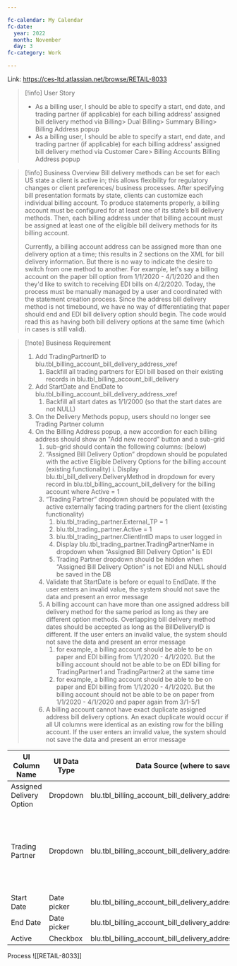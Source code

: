 ```yaml
---

fc-calendar: My Calendar
fc-date: 
  year: 2022 
  month: November 
  day: 3
fc-category: Work 

---
```


Link: https://ces-ltd.atlassian.net/browse/RETAIL-8033

> [!info] User Story
> - As a billing user, I should be able to specify a start, end date, and trading partner (if applicable) for each billing address' assigned bill delivery method via Billing> Dual Billing> Summary Billing> Billing Address popup
> - As a billing user, I should be able to specify a start, end date, and trading partner (if applicable) for each billing address' assigned bill delivery method via Customer Care> Billing Accounts Billing Address popup

> [!info] Business Overview
> Bill delivery methods can be set for each US state a client is active in; this allows flexibility for regulatory changes or client preferences/ business processes. After specifying bill presentation formats by state, clients can customize each individual billing account. To produce statements properly, a billing account must be configured for at least one of its state’s bill delivery methods. Then, each billing address under that billing account must be assigned at least one of the eligible bill delivery methods for its billing account.
> 
> Currently, a billing account address can be assigned more than one delivery option at a time; this results in 2 sections on the XML for bill delivery information. But there is no way to indicate the desire to switch from one method to another. For example, let's say a billing account on the paper bill option from 1/1/2020 - 4/1/2020 and then they'd like to switch to receiving EDI bills on 4/2/2020. Today, the process must be manually managed by a user and coordinated with the statement creation process. Since the address bill delivery method is not timebound, we have no way of differentiating that paper should end and EDI bill delivery option should begin. The code would read this as having both bill delivery options at the same time (which in cases is still valid).

> [!note] Business Requirement
> 1. Add TradingPartnerID to blu.tbl_billing_account_bill_delivery_address_xref
>     1. Backfill all trading partners for EDI bill based on their existing records in blu.tbl_billing_account_bill_delivery   
> 2. Add StartDate and EndDate to blu.tbl_billing_account_bill_delivery_address_xref   
>     1.  Backfill all start dates as 1/1/2000 (so that the start dates are not NULL)    
> 3.  On the Delivery Methods popup, users should no longer see Trading Partner column
> 4.  On the Billing Address popup, a new accordion for each billing address should show an "Add new record" button and a sub-grid
>     1.  sub-grid should contain the following columns: (below)
>     2. “Assigned Bill Delivery Option” dropdown should be populated with the active Eligible Delivery Options for the billing account (existing functionality)
>         i. Display blu.tbl_bill_delivery.DeliveryMethod in dropdown for every record in blu.tbl_billing_account_bill_delivery for the billing account where Active = 1
>     3. “Trading Partner” dropdown should be populated with the active externally facing trading partners for the client (existing functionality)
>         1. blu.tbl_trading_partner.External_TP = 1
>         2. blu.tbl_trading_partner.Active = 1
>         3. blu.tbl_trading_partner.ClientIntID maps to user logged in
>         4. Display blu.tbl_trading_partner.TradingPartnerName in dropdown when “Assigned Bill Delivery Option” is EDI
>         5. Trading Partner dropdown should be hidden when “Assigned Bill Delivery Option” is not EDI and NULL should be saved in the DB
>     4. Validate that StartDate is before or equal to EndDate. If the user enters an invalid value, the system should not save the data and present an error message
>     5. A billing account can have more than one assigned address bill delivery method for the same period as long as they are different option methods. Overlapping bill delivery method dates should be accepted as long as the BillDeliveryID is different. If the user enters an invalid value, the system should not save the data and present an error message
>         1. for example, a billing account should be able to be on paper and EDI billing from 1/1/2020 - 4/1/2020. But the billing account should not be able to be on EDI billing for TradingPartner1 and TradingPartner2 at the same time
>         2. for example, a billing account should be able to be on paper and EDI billing from 1/1/2020 - 4/1/2020. But the billing account should not be able to be on paper from 1/1/2020 - 4/1/2020 and paper again from 3/1-5/1
>     6. A billing account cannot have exact duplicate assigned address bill delivery options. An exact duplicate would occur if all UI columns were identical as an existing row for the billing account. If the user enters an invalid value, the system should not save the data and present an error message
> 

| UI Column Name           | UI Data Type | Data Source (where to save data into)                               | Optional vs Required                                                               |
|--------------------------|--------------|---------------------------------------------------------------------|------------------------------------------------------------------------------------|
| Assigned Delivery Option | Dropdown     | blu.tbl_billing_account_bill_delivery_address_xref.BillDeliveryID   | Required                                                                           |
| Trading Partner          | Dropdown     | blu.tbl_billing_account_bill_delivery_address_xref.TradingPartnerID | Conditional (required when Assigned Delivery Option is “EDI” (BillDeliveryID = 3)) |
| Start Date               | Date picker  | blu.tbl_billing_account_bill_delivery_address_xref.StartDate        | Required                                                                           |
| End Date                 | Date picker  | blu.tbl_billing_account_bill_delivery_address_xref.EndDate          | Optional                                                                           |
| Active                   | Checkbox     | blu.tbl_billing_account_bill_delivery_address_xref.Active           | Required                                                                           |




Process
![[RETAIL-8033]]